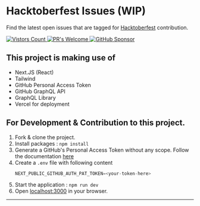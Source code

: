 # Hacktoberfest Issues (WIP)

Find the latest open issues that are tagged for [Hacktoberfest](https://hacktoberfest.com/) contribution.

<a href="https://github.com/Aru-Ku/hacktoberfest-issues">
  <img src="https://visitor-badge.glitch.me/badge?page_id=aru-ku.hacktoberfest-issues" alt="Vistors Count">
</a>
<a href="https://github.com/Aru-Ku/hacktoberfest-issues/issues">
  <img src="https://img.shields.io/badge/PRs-welcome-brightgreen.svg?style=flat" alt="PR's Welcome">
</a>
<a href="https://github.com/sponsors/Aru-Ku">
  <img src="https://img.shields.io/badge/$-Sponser-ff69b4.svg?style=flat" alt="GitHub Sponsor">
</a>

## This project is making use of

- Next.JS (React)
- Tailwind
- GitHub Personal Access Token
- GitHub GraphQL API
- GraphQL Library
- Vercel for deployment

## For Development & Contribution to this project.

1.  Fork & clone the project.
2.  Install packages : `npm install`
3.  Generate a GitHub's Personal Access Token without any scope. Follow the documentation [here](https://docs.github.com/en/authentication/keeping-your-account-and-data-secure/creating-a-personal-access-token)
4.  Create a `.env` file with following content
    ```js
    NEXT_PUBLIC_GITHUB_AUTH_PAT_TOKEN=<your-token-here>
    ```
5.  Start the application : `npm run dev`
6.  Open [localhost:3000](http://localhost:3000) in your browser.

---
